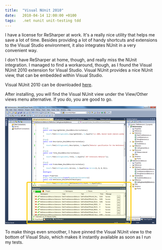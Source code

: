 ```yaml
---
title:	"Visual NUnit 2010"
date:	2010-04-14 12:00:00 +0100
tags: 	.net nunit unit-testing tdd
---
```



I have a license for ReSharper at work. It's a really nice utility that helps me
save a lot of time. Besides providing a lot of handy shortcuts and extensions to
the Visual Studio environment, it also integrates NUnit in a very convenient way.

I don't have ReSharper at home, though, and really miss the NUnit integration. I
managed to find a workaround, though, as I found the Visual NUnit 2010 extension
for Visual Studio. Visual NUnit provides a nice NUnit view, that can be embedded
within Visual Studio.

Visual NUnit 2010 can be downloaded [here](http://visualstudiogallery.msdn.microsoft.com/en-us/c8164c71-0836-4471-80ce-633383031099).

After installing, you will find the Visual NUnit view under the View/Other views
menu alternative. If you do, you are good to go.

![Visual NUnit](/assets/img/blog/2010-04-14.png)

To make things even smoother, I have pinned the Visual NUnit view to the bottom
of Visual Stuio, which makes it instantly available as soon as I run my tests.